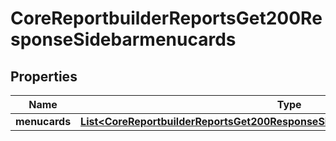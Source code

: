 

# CoreReportbuilderReportsGet200ResponseSidebarmenucards


## Properties

| Name | Type | Description | Notes |
|------------ | ------------- | ------------- | -------------|
|**menucards** | [**List&lt;CoreReportbuilderReportsGet200ResponseSidebarmenucardsMenucardsInner&gt;**](CoreReportbuilderReportsGet200ResponseSidebarmenucardsMenucardsInner.md) |  |  [optional] |



